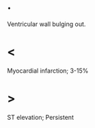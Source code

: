 # .

Ventricular wall bulging out.

# <

Myocardial infarction; 3-15%

# >

ST elevation; Persistent
